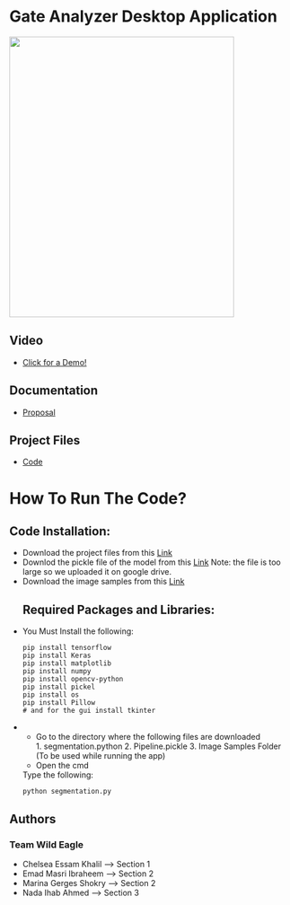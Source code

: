 <h1>Gate Analyzer Desktop Application</h1>


<img src = "https://github.com/NadaIhabAhmed/Image-Processing-/tree/master/Cover_Photo/Cover.PNG" width="400" height="500">


<h2>Video</h2>
<ul>
	<li>
		<a href = "">Click for a Demo!</a>
	</li>
</ul>

<h2>Documentation</h2>
<ul>
	<li>
		<a href = "https://github.com/NadaIhabAhmed/Image-Processing-/tree/master/Proposal">Proposal</a>
	</li>
</ul>

<h2>Project Files</h2>
<ul>
	<li>
	<a href = "https://github.com/NadaIhabAhmed/Image-Processing-/tree/master/Final%20Code">Code</a>
	</li>
</ul>


<h1>How To Run The Code?</h1>

<h2>Code Installation: </h2>
<ul>
	
<li>
Download the project files from this <a href = "https://github.com/NadaIhabAhmed/Image-Processing-/tree/master/Final%20Code">Link</a>
</li>
<li>
Downlod the pickle file of the model from this <a href = "https://drive.google.com/open?id=1M4X7ccsQCNciqAJ3SCGIDHtZLsvJEni6">Link</a>
Note: the file is too large so we uploaded it on google drive.
</li>
<li>
Download the image samples from this <a href = "https://github.com/NadaIhabAhmed/Image-Processing-/tree/master/Image%20Samples">Link</a>
</li>
	
<h2>Required Packages and Libraries: </h2>
<li>
You Must Install the following:  
<pre><code>pip install tensorflow
pip install Keras
pip install matplotlib
pip install numpy
pip install opencv-python
pip install pickel
pip install os
pip install Pillow
# and for the gui install tkinter
</code></pre>
</li>
<li>
<ul>
<li>Go to the directory where the following files are downloaded</li>
1. segmentation.python
2. Pipeline.pickle
3. Image Samples Folder (To be used while running the app)
<li>Open the cmd</li>
</ul>
Type the following:
<pre><code>python segmentation.py
</code></pre>
</li>	
</ul>
<h2>Authors</h2> 
<h3>Team Wild Eagle</h3> 
<ul>
<li>
	Chelsea Essam Khalil   --> Section 1
</li>
<li>
	Emad Masri Ibraheem    --> Section 2 
</li>
<li>
	Marina Gerges Shokry   --> Section 2
</li>
<li>
	Nada Ihab Ahmed        --> Section 3
</li>
</ul>
